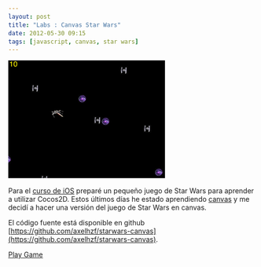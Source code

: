 ```yaml
---
layout: post
title: "Labs : Canvas Star Wars"
date: 2012-05-30 09:15
tags: [javascript, canvas, star wars]
---
```


![Star Wars](/images/posts/star_wars.png)

Para el [curso de iOS](http://axelhzf.com/ios-curso/cocos2d.html) preparé un pequeño juego de Star Wars para aprender a utilizar Cocos2D.
Estos últimos días he estado aprendiendo [canvas](https://developer.mozilla.org/en/Canvas_tutorial) y me decidí a hacer una versión del juego de Star Wars en canvas.

El código fuente está disponible en github
[https://github.com/axelhzf/starwars-canvas](https://github.com/axelhzf/starwars-canvas).


[Play Game](http://axelhzf.com/starwars-canvas/)



